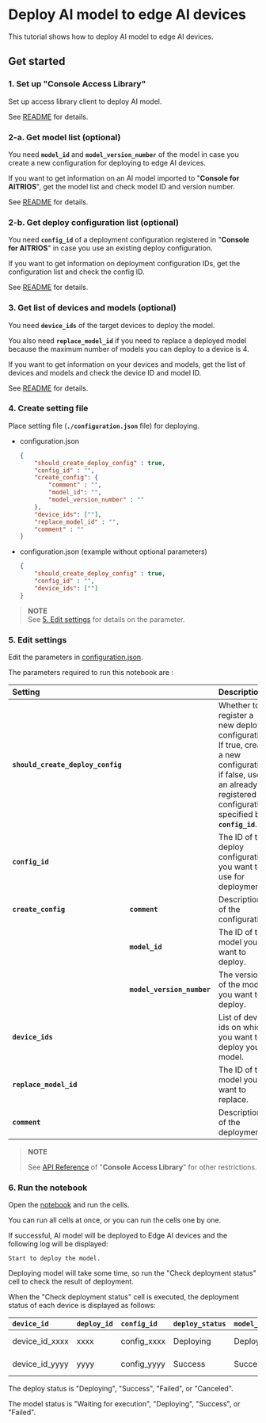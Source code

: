 # Deploy AI model to edge AI devices

This tutorial shows how to deploy AI model to edge AI devices.

## Get started

### 1. Set up "**Console Access Library**"
Set up access library client to deploy AI model.

See [README](../../../../_common/set_up_console_client/README.md) for details.

### 2-a. Get model list (optional)
You need **`model_id`** and **`model_version_number`** of the model in case you create a new configuration for deploying to edge AI devices. 

If you want to get information on an AI model imported to "**Console for AITRIOS**", get the model list and check model ID and version number.

See [README](../../get_model_list/README.md) for details.

### 2-b. Get deploy configuration list (optional)
You need **`config_id`** of a deployment configuration registered in "**Console for AITRIOS**" in case you use an existing deploy configuration. 

If you want to get information on deployment configuration IDs, get the configuration list and check the config ID.

See [README](../../get_deploy_config/README.md) for details.

### 3. Get list of devices and models (optional)
You need **`device_ids`** of the target devices to deploy the model.

You also need **`replace_model_id`** if you need to replace a deployed model because the maximum number of models you can deploy to a device is 4.

If you want to get information on your devices and models, get the list of devices and models and check the device ID and model ID.

See [README](../../get_device_list/README.md) for details.

### 4. Create setting file
Place setting file (**`./configuration.json`** file) for deploying.
- configuration.json
    ```json
    {
        "should_create_deploy_config" : true,
        "config_id" : "",
        "create_config": {
            "comment" : "",
            "model_id": "",
            "model_version_number" : ""
        },
        "device_ids": [""],
        "replace_model_id" : "",
        "comment" : ""
    }
    ```

- configuration.json (example without optional parameters)
    ```json
    {
        "should_create_deploy_config" : true,
        "config_id" : "",
        "device_ids": [""]
    }
    ```

> **NOTE**<br>
> See [5. Edit settings](#5-edit-settings) for details on the parameter.

### 5. Edit settings
Edit the parameters in [configuration.json](./configuration.json).

The parameters required to run this notebook are :

|Setting||Description|Range|Required/Optional|Remarks
|:--|:--|:--|:--|:--|:--|
|**`should_create_deploy_config`**||Whether to register a new deploy configuration.<br>If true, create a new configuration; if false, use an already registered configuration specified by **`config_id`**.|true or false|Required||
|**`config_id`**||The ID of the deploy configuration you want to use for deployment.|String.<br>See NOTE.|Required|Used for "**Console Access Library**" API:<br>**`deployment.deployment.Deployment.create_deploy_configuration`**<br>**`deployment.deployment.Deployment.deploy_by_configuration`**|
|**`create_config`**|**`comment`**|Description of the configuration.|String.See NOTE.|Optional|Used for "**Console Access Library**" API:<br>**`deployment.deployment.Deployment.create_deploy_configuration`**|
||**`model_id`**|The ID of the model you want to deploy.|String.<br>See NOTE.|Optional<br> Required if **`should_create_deploy_config`** is true.|Used for "**Console Access Library**" API:<br>**`deployment.deployment.Deployment.create_deploy_configuration`**|
||**`model_version_number`**|The version of the model you want to deploy.|String.<br>See NOTE.|Optional|Used for "**Console Access Library**" API:<br>**`deployment.deployment.Deployment.create_deploy_configuration`**|
|**`device_ids`**||List of device ids on which you want to deploy your model.|List of string.|Required|Used for "**Console Access Library**" API:<br>**`deployment.deployment.Deployment.deploy_by_configuration`**|
|**`replace_model_id`**||The ID of the model you want to replace.|String.<br>See NOTE.|Optional|Used for "**Console Access Library**" API:<br>**`deployment.deployment.Deployment.deploy_by_configuration`**|
|**`comment`**||Description of the deployment.|String.<br>See NOTE.|Optional|Used for "**Console Access Library**" API:<br>**`deployment.deployment.Deployment.deploy_by_configuration`**|

> **NOTE**
>
> See [API Reference](https://developer.aitrios.sony-semicon.com/development-guides/reference/api-references/) of "**Console Access Library**" for other restrictions.

### 6. Run the notebook
Open the [notebook](./deploy_to_device.ipynb) and run the cells.

You can run all cells at once, or you can run the cells one by one.

If successful, AI model will be deployed to Edge AI devices and the following log will be displayed:

```
Start to deploy the model.
```

Deploying model will take some time, so run the "Check deployment status" cell to check the result of deployment.

When the "Check deployment status" cell is executed, the deployment status of each device is displayed as follows:

|**`device_id`**|**`deploy_id`**|**`config_id`**|**`deploy_status`**|**`model_status`**|**`update_date`**|
|:--|:--|:--|:--|:--|:--|
|device_id_xxxx|xxxx|config_xxxx|Deploying|Deploying|20xx-01-01T00:00:00.000000+00:00|
|device_id_yyyy|yyyy|config_yyyy|Success|Success|20xx-01-01T00:00:00.000000+00:00|

The deploy status is "Deploying", "Success", "Failed", or "Canceled".

The model status is "Waiting for execution", "Deploying", "Success", or "Failed".
